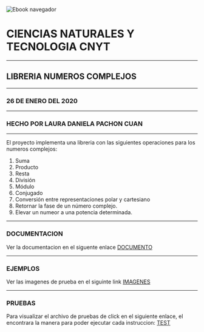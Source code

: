 ![Ebook navegador](https://upload.wikimedia.org/wikipedia/commons/2/2f/Escuela_Colombiana_de_Ingenier%C3%ADa_2.jpg)


# CIENCIAS NATURALES Y TECNOLOGIA CNYT
___

## LIBRERIA NUMEROS COMPLEJOS 
___

### 26 DE ENERO DEL 2020
___
### HECHO POR LAURA DANIELA PACHON CUAN 
___

El proyecto implementa una libreria con las siguientes operaciones para los numeros complejos:

1. Suma
2. Producto
3. Resta
4. División
5. Módulo
6. Conjugado
7. Conversión entre representaciones polar y cartesiano
8. Retornar la fase de un número complejo.
9. Elevar un numeor a una potencia determinada.
___

### DOCUMENTACION 

Ver la documentacion en el siguente enlace [DOCUMENTO](https://github.com/2146013/Laura-Daniela-Pachon-/blob/master/NUMEROS%20COMPLEJO%20JUPYTER.py)
___

### EJEMPLOS 
Ver las imagenes de prueba en el siguinte link [IMAGENES](https://github.com/2146013/Laura-Daniela-Pachon-/blob/master/imagen%20prueba.docx)
___

### PRUEBAS 
Para visualizar el archivo de pruebas de click en el siguiente enlace, el encontrara la manera para poder ejecutar cada instruccion: [TEST](https://github.com/2146013/Laura-Daniela-Pachon-/blob/master/test.py)
